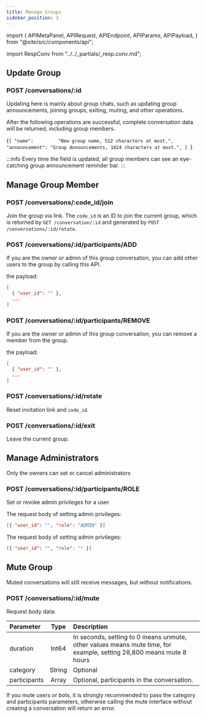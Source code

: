 ```yaml
---
title: Manage Groups
sidebar_position: 3
---
```


import {
  APIMetaPanel,
  APIRequest,
  APIEndpoint,
  APIParams,
  APIPayload,
} from "@site/src/components/api";

import RespConv from "../../_partials/_resp.conv.md";

## Update Group

### POST /conversations/:id

Updating here is mainly about group chats, such as updating group announcements, joining groups, exiting, muting, and other operations.

After the following operations are successful, complete conversation data will be returned, including group members.

<APIEndpoint url="/conversations/:id" />

<APIMetaPanel scope="Authorized" />

<APIParams p-id="The conversation's id." p-id-required={true} />

<APIPayload>{`{
  "name":         "New group name, 512 characters at most.",
  "announcement": "Group Announcements, 1024 characters at most.",
}
`}</APIPayload>

:::info
Every time the field is updated, all group members can see an eye-catching group announcement reminder bar.
:::

<APIRequest
  title="Update Conversation info by ID"
  method="POST"
  url="/conversations/928c5c40-769c-3e97-8387-fb1ae0645311 --data PAYLOAD"
/>

<RespConv />

## Manage Group Member

### POST /conversations/:code_id/join

Join the group via link. The `code_id` is an ID to join the current group, which is returned by `GET /conversation/:id` and generated by `POST /conversations/:id/rotate`.

### POST /conversations/:id/participants/ADD

If you are the owner or admin of this group conversation, you can add other users to the group by calling this API.

the payload:

```json
[
  { "user_id": "" },
  ...
]
```

### POST /conversations/:id/participants/REMOVE

If you are the owner or admin of this group conversation, you can remove a member from the group.

the payload:

```json
[
  { "user_id": "" },
  ...
]
```

### POST /conversations/:id/rotate

Reset invitation link and `code_id`.

### POST /conversations/:id/exit

Leave the current group.

## Manage Administrators

Only the owners can set or cancel administrators

### POST /conversations/:id/participants/ROLE

Set or revoke admin privileges for a user.

The request body of setting admin privileges:

```json
[{ "user_id": "", "role": "ADMIN" }]
```

The request body of setting admin privileges:

```json
[{ "user_id": "", "role": "" }]
```

## Mute Group

Muted conversations will still receive messages, but without notifications.

### POST /conversations/:id/mute

Request body data:

| Parameter    |  Type  | Description                                                                                                         |
| :----------- | :----: | :------------------------------------------------------------------------------------------------------------------ |
| duration     | Int64  | In seconds, setting to 0 means unmute, other values means mute time, for example, setting 28,800 means mute 8 hours |
| category     | String | Optional                                                                                                            |
| participants | Array  | Optional, participants in the conversation.                                                                         |

If you mute users or bots, it is strongly recommended to pass the category and participants parameters, otherwise calling the mute interface without creating a conversation will return an error.
